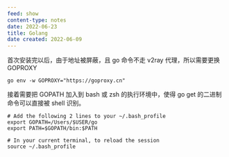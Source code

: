 ```yaml
---
feed: show
content-type: notes
date: 2022-06-23
title: Golang
date created: 2022-06-09
---
```

首次安装完以后，由于地址被屏蔽，且 go 命令不走 v2ray 代理，所以需要更换 GOPROXY

```
go env -w GOPROXY="https://goproxy.cn"
```

接着需要把 GOPATH 加入到 bash 或 zsh 的执行环境中，使得 go get 的二进制命令可以直接被 shell 识别。

```shell
# Add the following 2 lines to your ~/.bash_profile
export GOPATH=/Users/$USER/go
export PATH=$GOPATH/bin:$PATH

# In your current terminal, to reload the session
source ~/.bash_profile
```
